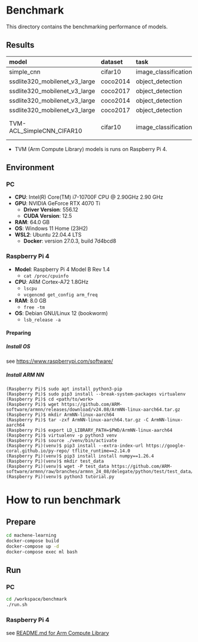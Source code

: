 # Benchmark

This directory contains the benchmarking performance of models.

## Results

| model                         | dataset   | task                 |   accuracy |   precision |   recall |         f1 |       AP50 |       AP75 | framework   |   framerate |
|:------------------------------|:----------|:---------------------|-----------:|------------:|---------:|-----------:|-----------:|-----------:|:------------|------------:|
| simple_cnn                    | cifar10   | image_classification |     0.8481 |    0.847851 |   0.8481 |   0.846878 | nan        | nan        | PyTorch     |  16113.5    |
| ssdlite320_mobilenet_v3_large | coco2014  | object_detection     |   nan      |  nan        | nan      | nan        |   0.286452 |   0.231867 | PyTorch     |     15.6111 |
| ssdlite320_mobilenet_v3_large | coco2017  | object_detection     |   nan      |  nan        | nan      | nan        |   0.240906 |   0.182672 | PyTorch     |     16.0749 |
| ssdlite320_mobilenet_v3_large | coco2014  | object_detection     |   nan      |  nan        | nan      | nan        |   0.286453 |   0.231882 | ONNX        |     19.4603 |
| ssdlite320_mobilenet_v3_large | coco2017  | object_detection     |   nan      |  nan        | nan      | nan        |   0.240918 |   0.182858 | ONNX        |     19.8145 |
| TVM-ACL_SimpleCNN_CIFAR10 | cifar10   | image_classification |     0.8482 |    0.847942 |   0.8482 | 0.84698 |        |        | TVM (Arm Compute Library) |     65.4214 |

- TVM (Arm Compute Library) models is runs on Raspberry Pi 4. 

## Environment

### PC

- **CPU**: Intel(R) Core(TM) i7-10700F CPU @ 2.90GHz   2.90 GHz
- **GPU**: NVIDIA GeForce RTX 4070 Ti
    - **Driver Version**: 556.12
    - **CUDA Version**: 12.5 
- **RAM**: 64.0 GB
- **OS**: Windows 11 Home (23H2)
- **WSL2**: Ubuntu 22.04.4 LTS
    - **Docker**: version 27.0.3, build 7d4bcd8

### Raspberry Pi 4

- **Model**: Raspberry Pi 4 Model B Rev 1.4
    - `cat /proc/cpuinfo`
- **CPU**: ARM Cortex-A72 1.8GHz
    - `lscpu`
    - `vcgencmd get_config arm_freq`
- **RAM**: 8.0 GB
    - `free -tm`
- **OS**: Debian GNU/Linux 12 (bookworm)
    - `lsb_release -a`

#### Preparing

##### Install OS

see https://www.raspberrypi.com/software/

##### Install ARM NN

```
(Raspberry Pi)$ sudo apt install python3-pip
(Raspberry Pi)$ sudo pip3 install --break-system-packages virtualenv
(Raspberry Pi)$ cd <path/to/work>
(Raspberry Pi)$ wget https://github.com/ARM-software/armnn/releases/download/v24.08/ArmNN-linux-aarch64.tar.gz
(Raspberry Pi)$ mkdir ArmNN-linux-aarch64
(Raspberry Pi)$ tar -zxf ArmNN-linux-aarch64.tar.gz -C ArmNN-linux-aarch64
(Raspberry Pi)$ export LD_LIBRARY_PATH=$PWD/ArmNN-linux-aarch64
(Raspberry Pi)$ virtualenv -p python3 venv
(Raspberry Pi)$ source ./venv/bin/activate
(Raspberry Pi)(venv)$ pip3 install --extra-index-url https://google-coral.github.io/py-repo/ tflite_runtime==2.14.0
(Raspberry Pi)(venv)$ pip3 install install numpy==1.26.4
(Raspberry Pi)(venv)$ mkdir test_data
(Raspberry Pi)(venv)$ wget -P test_data https://github.com/ARM-software/armnn/raw/branches/armnn_24_08/delegate/python/test/test_data/mock_model.tflite
(Raspberry Pi)(venv)$ python3 tutorial.py
```

# How to run benchmark

## Prepare

```bash
cd machene-learning
docker-compose build
docker-compose up -d
docker-compose exec ml bash
```

## Run

### PC

```bash
cd /workspace/benchmark
./run.sh
```
### Raspberry Pi 4

see [README.md for Arm Compute Library](../tvm/arm_compute_library/README.md)
